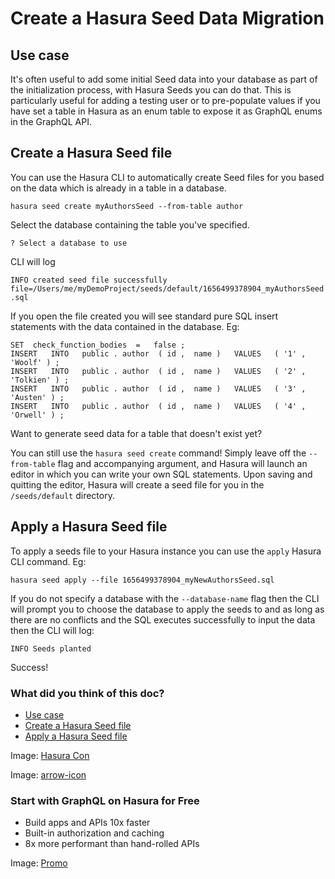 # Create a Hasura Seed Data Migration

## Use case​

It's often useful to add some initial Seed data into your database as part of the initialization process, with Hasura
Seeds you can do that. This is particularly useful for adding a testing user or to pre-populate values if you have set a
table in Hasura as an enum table to expose it as GraphQL enums in the GraphQL API.

## Create a Hasura Seed file​

You can use the Hasura CLI to automatically create Seed files for you based on the data which is already in a table in a
database.

`hasura seed create myAuthorsSeed --from-table author`

Select the database containing the table you've specified.

`? Select a database to use`

CLI will log

`INFO created seed file successfully     file=/Users/me/myDemoProject/seeds/default/1656499378904_myAuthorsSeed.sql`

If you open the file created you will see standard pure SQL insert statements with the data contained in the database.
Eg:

```
SET  check_function_bodies  =   false ;
INSERT   INTO   public . author  ( id ,  name )   VALUES   ( '1' ,   'Woolf' ) ;
INSERT   INTO   public . author  ( id ,  name )   VALUES   ( '2' ,   'Tolkien' ) ;
INSERT   INTO   public . author  ( id ,  name )   VALUES   ( '3' ,   'Austen' ) ;
INSERT   INTO   public . author  ( id ,  name )   VALUES   ( '4' ,   'Orwell' ) ;
```

Want to generate seed data for a table that doesn't exist yet?

You can still use the `hasura seed create` command! Simply leave off the `--from-table` flag and accompanying argument,
and Hasura will launch an editor in which you can write your own SQL statements. Upon saving and quitting the editor,
Hasura will create a seed file for you in the `/seeds/default` directory.

## Apply a Hasura Seed file​

To apply a seeds file to your Hasura instance you can use the `apply` Hasura CLI command. Eg:

`hasura seed apply --file 1656499378904_myNewAuthorsSeed.sql`

If you do not specify a database with the `--database-name` flag then the CLI will prompt you to choose the database to
apply the seeds to and as long as there are no conflicts and the SQL executes successfully to input the data then the
CLI will log:

`INFO Seeds planted`

Success!

### What did you think of this doc?

- [ Use case ](https://hasura.io/docs/latest/migrations-metadata-seeds/manage-seeds/#use-case)
- [ Create a Hasura Seed file ](https://hasura.io/docs/latest/migrations-metadata-seeds/manage-seeds/#create-a-hasura-seed-file)
- [ Apply a Hasura Seed file ](https://hasura.io/docs/latest/migrations-metadata-seeds/manage-seeds/#apply-a-hasura-seed-file)


Image: [ Hasura Con ](https://res.cloudinary.com/dh8fp23nd/image/upload/v1686154570/hasura-con-2023/has-con-light-date_r2a2ud.png)

Image: [ arrow-icon ](https://res.cloudinary.com/dh8fp23nd/image/upload/v1683723549/main-web/chevron-right_ldbi7d.png)

### Start with GraphQL on Hasura for Free

- Build apps and APIs 10x faster
- Built-in authorization and caching
- 8x more performant than hand-rolled APIs


Image: [ Promo ](https://hasura.io/docs/assets/images/hasura-free-ff60e409244e0ea12b5a3045d1a9096b.png)